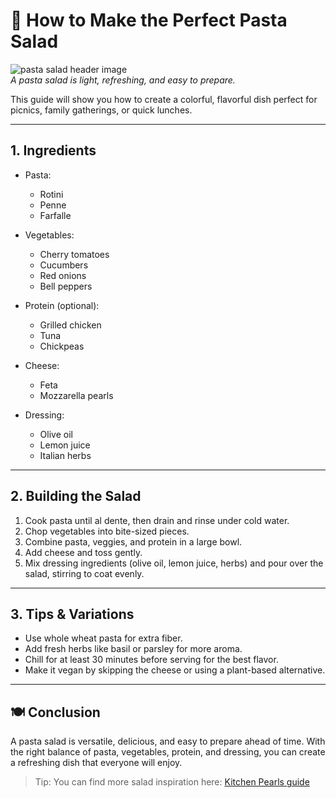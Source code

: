 # 🍝 How to Make the Perfect Pasta Salad

![pasta salad header image](https://images.unsplash.com/photo-1504754524776-8f4f37790ca0?q=80&w=2073&auto=format&fit=crop&ixlib=rb-4.0.3)  
*A pasta salad is light, refreshing, and easy to prepare.*

This guide will show you how to create a colorful, flavorful dish perfect for picnics, family gatherings, or quick lunches.

---

## 1. Ingredients

- Pasta:  
  - Rotini  
  - Penne  
  - Farfalle  

- Vegetables:  
  - Cherry tomatoes  
  - Cucumbers  
  - Red onions  
  - Bell peppers  

- Protein (optional):  
  - Grilled chicken  
  - Tuna  
  - Chickpeas  

- Cheese:  
  - Feta  
  - Mozzarella pearls  

- Dressing:  
  - Olive oil  
  - Lemon juice  
  - Italian herbs  

---

## 2. Building the Salad

1. Cook pasta until al dente, then drain and rinse under cold water.  
2. Chop vegetables into bite-sized pieces.  
3. Combine pasta, veggies, and protein in a large bowl.  
4. Add cheese and toss gently.  
5. Mix dressing ingredients (olive oil, lemon juice, herbs) and pour over the salad, stirring to coat evenly.  

---

## 3. Tips & Variations

- Use whole wheat pasta for extra fiber.  
- Add fresh herbs like basil or parsley for more aroma.  
- Chill for at least 30 minutes before serving for the best flavor.  
- Make it vegan by skipping the cheese or using a plant-based alternative.  

---

## 🍽 Conclusion

A pasta salad is versatile, delicious, and easy to prepare ahead of time. With the right balance of pasta, vegetables, protein, and dressing, you can create a refreshing dish that everyone will enjoy.

> Tip: You can find more salad inspiration here: [Kitchen Pearls guide](https://kitchenpearls.com/how-to-make-a-pasta-salad/)